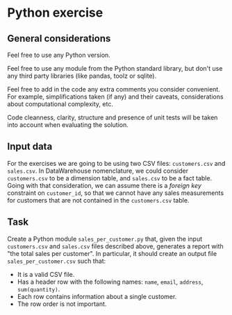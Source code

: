 # Python exercise

## General considerations

Feel free to use any Python version.

Feel free to use any module from the Python standard library, but don't use any
third party libraries (like pandas, toolz or sqlite).

Feel free to add in the code any extra comments you consider convenient. For
example, simplifications taken (if any) and their caveats, considerations about
computational complexity, etc.

Code cleanness, clarity, structure and presence of unit tests will be taken into
account when evaluating the solution.

## Input data

For the exercises we are going to be using two CSV files: `customers.csv` and
`sales.csv`. In DataWarehouse nomenclature, we could consider `customers.csv` to
be a dimension table, and `sales.csv` to be a fact table. Going with that
consideration, we can assume there is a *foreign key* constraint on
`customer_id`, so that we cannot have any sales measurements for customers that
are not contained in the `customers.csv` table.

## Task

Create a Python module `sales_per_customer.py` that, given the input
`customers.csv` and `sales.csv` files described above, generates a report with
"the total sales per customer". In particular, it should create an output file
`sales_per_customer.csv` such that:

* It is a valid CSV file.
* Has a header row with the following names: `name`, `email`, `address`,
  `sum(quantity)`.
* Each row contains information about a single customer.
* The row order is not important.
